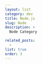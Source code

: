 ```yaml
---
layout: list
category: dev
title: Node.js
slug: Node
description: >
  Node Category

related_posts:
  -
list: true
order: 3
---
```

